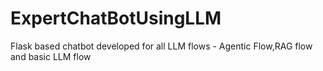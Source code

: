# ExpertChatBotUsingLLM
Flask based chatbot developed for all LLM flows - Agentic Flow,RAG flow and basic LLM flow
